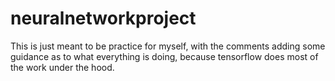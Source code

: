 # neuralnetworkproject
This is just meant to be practice for myself, with the comments adding some guidance as to what everything is doing, because tensorflow does most of the work under the hood.
